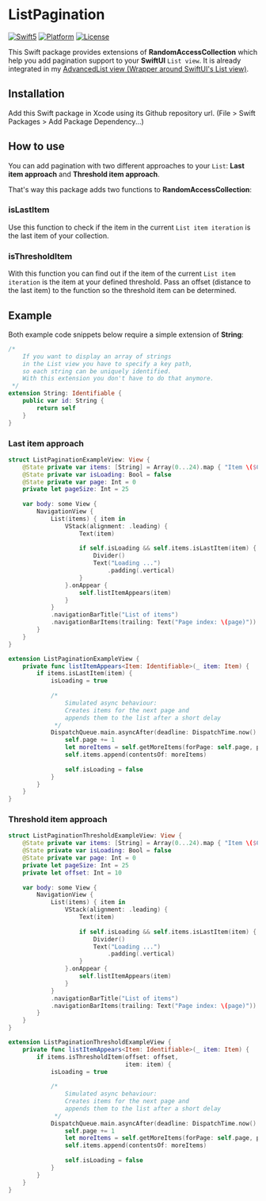 # ListPagination

[![Swift5](https://img.shields.io/badge/swift5-compatible-green.svg?longCache=true&style=flat-square)](https://developer.apple.com/swift)
[![Platform](https://img.shields.io/badge/platform-iOS-lightgrey.svg?longCache=true&style=flat-square)](https://www.apple.com/de/ios)
[![License](https://img.shields.io/badge/license-MIT-lightgrey.svg?longCache=true&style=flat-square)](https://en.wikipedia.org/wiki/MIT_License)

This Swift package provides extensions of **RandomAccessCollection** which help you add pagination support to your **SwiftUI** `List view`. It is already integrated in my [AdvancedList view (Wrapper around SwiftUI's List view)](https://github.com/crelies/AdvancedList).

## Installation

Add this Swift package in Xcode using its Github repository url. (File > Swift Packages > Add Package Dependency...)

## How to use

You can add pagination with two different approaches to your `List`: **Last item approach** and **Threshold item approach**.

That's way this package adds two functions to **RandomAccessCollection**:

### isLastItem

Use this function to check if the item in the current `List item iteration` is the last item of your collection.

### isThresholdItem

With this function you can find out if the item of the current `List item iteration` is the item at your defined threshold.
Pass an offset (distance to the last item) to the function so the threshold item can be determined.

## Example

Both example code snippets below require a simple extension of **String**:

```swift
/*
    If you want to display an array of strings
    in the List view you have to specify a key path,
    so each string can be uniquely identified.
    With this extension you don't have to do that anymore.
 */
extension String: Identifiable {
    public var id: String {
        return self
    }
}
```

### Last item approach

```swift
struct ListPaginationExampleView: View {
    @State private var items: [String] = Array(0...24).map { "Item \($0)" }
    @State private var isLoading: Bool = false
    @State private var page: Int = 0
    private let pageSize: Int = 25
    
    var body: some View {
        NavigationView {
            List(items) { item in
                VStack(alignment: .leading) {
                    Text(item)
                    
                    if self.isLoading && self.items.isLastItem(item) {
                        Divider()
                        Text("Loading ...")
                            .padding(.vertical)
                    }
                }.onAppear {
                    self.listItemAppears(item)
                }
            }
            .navigationBarTitle("List of items")
            .navigationBarItems(trailing: Text("Page index: \(page)"))
        }
    }
}

extension ListPaginationExampleView {
    private func listItemAppears<Item: Identifiable>(_ item: Item) {
        if items.isLastItem(item) {
            isLoading = true
            
            /*
                Simulated async behaviour:
                Creates items for the next page and
                appends them to the list after a short delay
             */
            DispatchQueue.main.asyncAfter(deadline: DispatchTime.now() + 3) {
                self.page += 1
                let moreItems = self.getMoreItems(forPage: self.page, pageSize: self.pageSize)
                self.items.append(contentsOf: moreItems)
                
                self.isLoading = false
            }
        }
    }
}
```

### Threshold item approach

```swift
struct ListPaginationThresholdExampleView: View {
    @State private var items: [String] = Array(0...24).map { "Item \($0)" }
    @State private var isLoading: Bool = false
    @State private var page: Int = 0
    private let pageSize: Int = 25
    private let offset: Int = 10
    
    var body: some View {
        NavigationView {
            List(items) { item in
                VStack(alignment: .leading) {
                    Text(item)
                    
                    if self.isLoading && self.items.isLastItem(item) {
                        Divider()
                        Text("Loading ...")
                            .padding(.vertical)
                    }
                }.onAppear {
                    self.listItemAppears(item)
                }
            }
            .navigationBarTitle("List of items")
            .navigationBarItems(trailing: Text("Page index: \(page)"))
        }
    }
}

extension ListPaginationThresholdExampleView {
    private func listItemAppears<Item: Identifiable>(_ item: Item) {
        if items.isThresholdItem(offset: offset,
                                 item: item) {
            isLoading = true
            
            /*
                Simulated async behaviour:
                Creates items for the next page and
                appends them to the list after a short delay
             */
            DispatchQueue.main.asyncAfter(deadline: DispatchTime.now() + 0.5) {
                self.page += 1
                let moreItems = self.getMoreItems(forPage: self.page, pageSize: self.pageSize)
                self.items.append(contentsOf: moreItems)
                
                self.isLoading = false
            }
        }
    }
}
```
